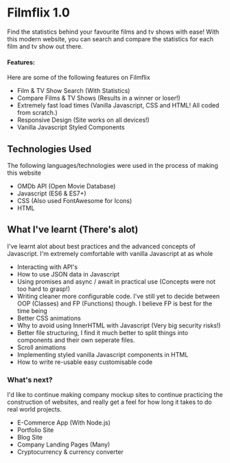 # Filmflix 1.0
Find the statistics behind your favourite films and tv shows with ease! With this modern website, you can search and compare the statistics for each film and tv show out there.

#### Features:
Here are some of the following features on Filmflix
* Film & TV Show Search (With Statistics)
* Compare Films & TV Shows (Results in a winner or loser!)
* Extremely fast load times (Vanilla Javascript, CSS and HTML! All coded from scratch.)
* Responsive Design (Site works on all devices!)
* Vanilla Javascript Styled Components

## Technologies Used
The following languages/technologies were used in the process of making this website
* OMDb API (Open Movie Database)
* Javascript (ES6 & ES7+)
* CSS (Also used FontAwesome for Icons)
* HTML

## What I've learnt (There's alot)
I've learnt alot about best practices and the advanced concepts of Javascript. I'm extremely comfortable with vanilla Javascript at as whole
* Interacting with API's
* How to use JSON data in Javascript
* Using promises and async / await in practical use (Concepts were not too hard to grasp!)
* Writing cleaner more configurable code. I've still yet to decide between OOP (Classes) and FP (Functions) though. I believe FP is best for the time being
* Better CSS animations
* Why to avoid using InnerHTML with Javascript (Very big security risks!)
* Better file structuring, I find it much better to split things into components and their own seperate files.
* Scroll animations
* Implementing styled vanilla Javascript components in HTML
* How to write re-usable easy customisable code

### What's next?
I'd like to continue making company mockup sites to continue practicing the construction of websites, and really get a feel for how long it takes to do real world projects.
* E-Commerce App (With Node.js)
* Portfolio Site
* Blog Site
* Company Landing Pages (Many)
* Cryptocurrency & currency converter
